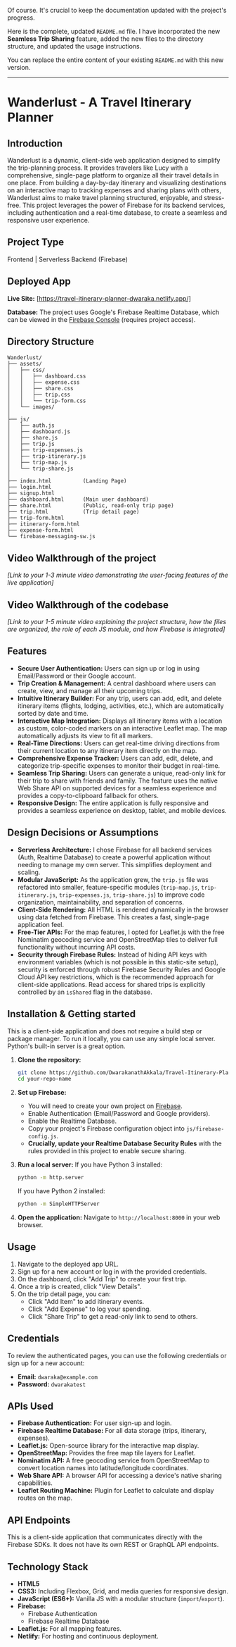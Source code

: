 Of course. It's crucial to keep the documentation updated with the project's progress.

Here is the complete, updated `README.md` file. I have incorporated the new **Seamless Trip Sharing** feature, added the new files to the directory structure, and updated the usage instructions.

You can replace the entire content of your existing `README.md` with this new version.

---

# Wanderlust - A Travel Itinerary Planner

## Introduction
Wanderlust is a dynamic, client-side web application designed to simplify the trip-planning process. It provides travelers like Lucy with a comprehensive, single-page platform to organize all their travel details in one place. From building a day-by-day itinerary and visualizing destinations on an interactive map to tracking expenses and sharing plans with others, Wanderlust aims to make travel planning structured, enjoyable, and stress-free. This project leverages the power of Firebase for its backend services, including authentication and a real-time database, to create a seamless and responsive user experience.

## Project Type
Frontend | Serverless Backend (Firebase)

## Deployed App
**Live Site:** [https://travel-itinerary-planner-dwaraka.netlify.app/]

**Database:** The project uses Google's Firebase Realtime Database, which can be viewed in the [Firebase Console](https://console.firebase.google.com/) (requires project access).

## Directory Structure
```
Wanderlust/
├── assets/
│   ├── css/
│   │   ├── dashboard.css
│   │   ├── expense.css
│   │   ├── share.css
│   │   ├── trip.css
│   │   └── trip-form.css
│   └── images/
│
├── js/
│   ├── auth.js
│   ├── dashboard.js
│   ├── share.js
│   ├── trip.js
│   ├── trip-expenses.js
│   ├── trip-itinerary.js
│   ├── trip-map.js
│   └── trip-share.js
│
├── index.html          (Landing Page)
├── login.html
├── signup.html
├── dashboard.html      (Main user dashboard)
├── share.html          (Public, read-only trip page)
├── trip.html           (Trip detail page)
├── trip-form.html
├── itinerary-form.html
├── expense-form.html
└── firebase-messaging-sw.js
```

## Video Walkthrough of the project
*[Link to your 1-3 minute video demonstrating the user-facing features of the live application]*

## Video Walkthrough of the codebase
*[Link to your 1-5 minute video explaining the project structure, how the files are organized, the role of each JS module, and how Firebase is integrated]*

## Features
- **Secure User Authentication:** Users can sign up or log in using Email/Password or their Google account.
- **Trip Creation & Management:** A central dashboard where users can create, view, and manage all their upcoming trips.
- **Intuitive Itinerary Builder:** For any trip, users can add, edit, and delete itinerary items (flights, lodging, activities, etc.), which are automatically sorted by date and time.
- **Interactive Map Integration:** Displays all itinerary items with a location as custom, color-coded markers on an interactive Leaflet map. The map automatically adjusts its view to fit all markers.
- **Real-Time Directions:** Users can get real-time driving directions from their current location to any itinerary item directly on the map.
- **Comprehensive Expense Tracker:** Users can add, edit, delete, and categorize trip-specific expenses to monitor their budget in real-time.
- **Seamless Trip Sharing:** Users can generate a unique, read-only link for their trip to share with friends and family. The feature uses the native Web Share API on supported devices for a seamless experience and provides a copy-to-clipboard fallback for others.
- **Responsive Design:** The entire application is fully responsive and provides a seamless experience on desktop, tablet, and mobile devices.

## Design Decisions or Assumptions
- **Serverless Architecture:** I chose Firebase for all backend services (Auth, Realtime Database) to create a powerful application without needing to manage my own server. This simplifies deployment and scaling.
- **Modular JavaScript:** As the application grew, the `trip.js` file was refactored into smaller, feature-specific modules (`trip-map.js`, `trip-itinerary.js`, `trip-expenses.js`, `trip-share.js`) to improve code organization, maintainability, and separation of concerns.
- **Client-Side Rendering:** All HTML is rendered dynamically in the browser using data fetched from Firebase. This creates a fast, single-page application feel.
- **Free-Tier APIs:** For the map features, I opted for Leaflet.js with the free Nominatim geocoding service and OpenStreetMap tiles to deliver full functionality without incurring API costs.
- **Security through Firebase Rules:** Instead of hiding API keys with environment variables (which is not possible in this static-site setup), security is enforced through robust Firebase Security Rules and Google Cloud API key restrictions, which is the recommended approach for client-side applications. Read access for shared trips is explicitly controlled by an `isShared` flag in the database.

## Installation & Getting started
This is a client-side application and does not require a build step or package manager. To run it locally, you can use any simple local server. Python's built-in server is a great option.

1.  **Clone the repository:**
    ```bash
    git clone https://github.com/DwarakanathAkkala/Travel-Itinerary-Planner
    cd your-repo-name

2.  **Set up Firebase:**
    - You will need to create your own project on [Firebase](https://firebase.google.com/).
    - Enable Authentication (Email/Password and Google providers).
    - Enable the Realtime Database.
    - Copy your project's Firebase configuration object into `js/firebase-config.js`.
    - **Crucially, update your Realtime Database Security Rules** with the rules provided in this project to enable secure sharing.

3.  **Run a local server:**
    If you have Python 3 installed:
    ```bash
    python -m http.server
    ```
    If you have Python 2 installed:
    ```bash
    python -m SimpleHTTPServer
    ```
4.  **Open the application:**
    Navigate to `http://localhost:8000` in your web browser.

## Usage
1.  Navigate to the deployed app URL.
2.  Sign up for a new account or log in with the provided credentials.
3.  On the dashboard, click "Add Trip" to create your first trip.
4.  Once a trip is created, click "View Details".
5.  On the trip detail page, you can:
    - Click "Add Item" to add itinerary events.
    - Click "Add Expense" to log your spending.
    - Click "Share Trip" to get a read-only link to send to others.

## Credentials
To review the authenticated pages, you can use the following credentials or sign up for a new account:

-   **Email:** `dwaraka@example.com`
-   **Password:** `dwarakatest`

## APIs Used
-   **Firebase Authentication:** For user sign-up and login.
-   **Firebase Realtime Database:** For all data storage (trips, itinerary, expenses).
-   **Leaflet.js:** Open-source library for the interactive map display.
-   **OpenStreetMap:** Provides the free map tile layers for Leaflet.
-   **Nominatim API:** A free geocoding service from OpenStreetMap to convert location names into latitude/longitude coordinates.
-   **Web Share API:** A browser API for accessing a device's native sharing capabilities.
-   **Leaflet Routing Machine:** Plugin for Leaflet to calculate and display routes on the map.

## API Endpoints
This is a client-side application that communicates directly with the Firebase SDKs. It does not have its own REST or GraphQL API endpoints.

## Technology Stack
-   **HTML5**
-   **CSS3:** Including Flexbox, Grid, and media queries for responsive design.
-   **JavaScript (ES6+):** Vanilla JS with a modular structure (`import`/`export`).
-   **Firebase:**
    -   Firebase Authentication
    -   Firebase Realtime Database
-   **Leaflet.js:** For all mapping features.
-   **Netlify:** For hosting and continuous deployment.
